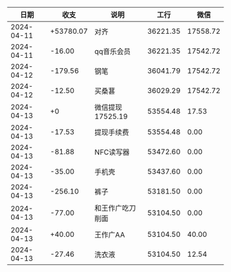 
|日期|收支|说明|工行|微信|
|---|----|---|---|----|
| 2024-04-11 |+53780.07   |   对齐   |36221.35|17558.72|
| 2024-04-11 | -16.00 | qq音乐会员 | 36221.35 | 17542.72 |
|2024-04-12|-179.56|钢笔|36041.79|17542.72|
| 2024-04-12 | -12.50 | 买桑葚 | 36029.29 |17542.72 |
| 2024-04-13 | +0 | 微信提现17525.19 | 53554.48 | 17.53 |
|2024-04-13|-17.53|提现手续费|53554.48|0.00|
|2024-04-13|-81.88|NFC读写器|53472.60|0.00|
|2024-04-13|-35.00|手机壳|53437.60|0.00|
|2024-04-13|-256.10|裤子|53181.50|0.00|
|2024-04-13|-77.00|和王作广吃刀削面|53104.50|0.00|
|2024-04-13|+40.00|王作广AA|53104.50|40.00|
|2024-04-13|-27.46|洗衣液|53104.50|12.54|
